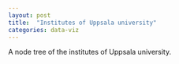 ```yaml
---
layout: post
title:  "Institutes of Uppsala university"
categories: data-viz
---
```

A node tree of the institutes of Uppsala university.


<style>
	.teo:before {	width: 10px;
				height: 10px;
				-moz-border-radius:50%;
				-webkit-border-radius: 50%;
				border-radius: 50%;
				float:left;
	}

	.node circle {
		fill: #fff;
		stroke: steelblue;
		stroke-width: 1.5px;
	}
	
	.node {
		font: 10px sans-serif;
	}
	
	#uppsala {stroke: #000; fill: #fff;}
	#humsam {stroke: olivedrab;}
		#teo{stroke:#799938; border:3px solid #799938;}
		#jur{stroke:#88a44e;}
		#his{stroke:#97af65;}
		#spr{stroke:#a6bb7b;}
		#sam{stroke:#b5c691;}
		#utb{stroke:#c3d1a7;}
	#medfar {stroke: #386890;}
		#med{stroke:#4682b4;}
		#far{stroke:#6a9bc3;}
	#teknat {stroke: firebrick;}
		#mat{stroke:#b93838;}
		#fys{stroke:#c14e4e;}
		#tek{stroke:#c96464;}
		#kem{stroke:#d07a7a;}
		#bio{stroke:#d89090;}
		#geo{stroke:#e0a6a6;}

	.link {
		fill: none;
		stroke: #ccc;
		stroke-width: 1.5px;
	}
</style>

<script src="http://d3js.org/d3.v3.min.js"></script>
<script>

var diameter = 720;

var colors = [ ["Local", "#377EB8"],
					["Global", "4dad4a"]];

var tree = d3.layout.tree()
	.size([360, diameter/2 - 120])
	.separation(function(a, b) {return (a.parent == b.parent ? 1 : 2) / a.depth;});

var diagonal = d3.svg.diagonal.radial()
	.projection(function(d) { return [d.y, d.x / 180*Math.PI]; });

var svg = d3.select("article").append("svg")
	.attr("width", diameter + 100)
	.attr("height", diameter + 100)
	.append("g")
	.attr("transform", "translate("+diameter/2+","+diameter/2+")");

d3.json("/assets/data.json", function(error, root) {
	var nodes = tree.nodes(root),
		links = tree.links(nodes);

	var link = svg.selectAll(".link")
		.data(links)
		.enter().append("path")
		.attr("class", "link")
		.attr("d", diagonal);

	var node = svg.selectAll(".node")
		.data(nodes)
		.enter().append("g")
		.attr("class", "node")
		.attr("transform", function(d) { return "rotate("+(d.x-90)+")translate("+d.y+")"; });

	node.append("circle")
		.attr("r", 4.5)
		.attr("id", function(d) {
				if (typeof d.id != "undefined") return d.id;
			}
		);

	node.append("text")
		.attr("dy", ".31em")
		.attr("text-anchor", function(d) {return d.x < 180 ? "start" : "end" ; })
		.attr("transform", function(d) { return d.x < 180 ? "translate(8)" : "rotate(180)translate(-8)"; })
		.text(function(d) {
			if(d.name == "1" || d.name == "2" || d.name == "3") return "";
			var patt = /(fakulteten$|sektionen$|^Fakulteten|^Uppsala$)/;
			if(patt.test(d.name)) return "";
			return d.name; 
		});

/*	var legend = svg.selectAll(".legend")
		.data(color.domain())
		.enter().append("g")
		.attr("class", "legend")
		.attr("transform", function(d, i) {return "translate(0," + i * 20 + ")";});

	legend.append("rect")
		.attr("x", diameter -18)
		.attr("width", 18)
		.attr("height", 18)
		.style("fill", color);

	legend.append("text")
		.attr("x", diameter-24)
		.attr("y", 9)
		.attr("dy", ".31em")
		.style("text-anchor", "end")
		.text(function(d) {return d; });*/

	var legend = svg.append("g")
		.attr("class", "legend")
		.attr("height", 100)
		.attr("width", 100);

	var legendRect = legend.selectAll("rect").data(colors);

	legendRect.enter()
		.append("rect")
		//.attr("x", diameter/2)
		//.attr("y", diameter/2)
		.attr("width", 10)
		.attr("height", 10)
		.attr("transform", "translate("+ (diameter/2 - 100) +","+diameter/2+")");

	legendRect
		.attr("y", function(d,i) { return i*20+9;})
		.style("fill", function(d) { return d[1];});

	var legendText = legend.selectAll("text").data(colors);

	legendText.enter()
		.append("text")
		.attr("x", diameter/2);

	legendText
		.attr("y", function(d,i) { return i*20+9;})
		.text(function(d) { return d[0];});

});

d3.select(self.frameElement).style("height", diameter - 150 + "px");
</script>


